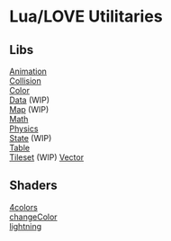 # Lua/LOVE Utilitaries

## Libs
[Animation](libs/animation.lua) <br>
[Collision](libs/collision.lua) <br>
[Color](libs/color.lua) <br>
[Data](libs/data.lua) (WIP) <br>
[Map](libs/map.lua) (WIP) <br>
[Math](libs/math.lua) <br>
[Physics](libs/physics.lua) <br>
[State](libs/state.lua) (WIP) <br>
[Table](libs/table.lua) <br>
[Tileset](libs/tileset.lua) (WIP)
[Vector](libs/vector.lua)

## Shaders
[4colors](shaders/4colors.glsl) <br>
[changeColor](shaders/changeColor.glsl) <br>
[lightning](shaders/lightning.glsl)